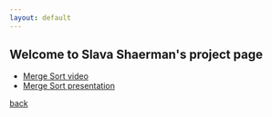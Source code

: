 ```yaml
---
layout: default
---
```


## Welcome to Slava Shaerman's project page

*   [Merge Sort video](https://youtu.be/MjBUySW75qM)
*   [Merge Sort presentation](./ss.pptx.pdf)

[back](./)
